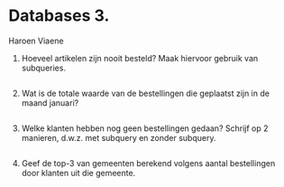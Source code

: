 Databases 3.
============

Haroen Viaene

1. Hoeveel artikelen zijn nooit besteld? Maak hiervoor gebruik van subqueries.

	```SQL

	```

2. Wat is de totale waarde van de bestellingen die geplaatst zijn in de maand januari?

	```SQL

	```

3. Welke klanten hebben nog geen bestellingen gedaan? Schrijf op 2 manieren, d.w.z. met subquery en zonder subquery.

	```SQL

	```

4. Geef de top-3 van gemeenten berekend volgens aantal bestellingen door klanten uit die gemeente.

	```SQL

	```